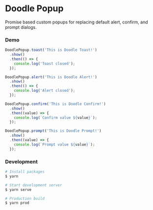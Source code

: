 # Doodle Popup

Promise based custom popups for replacing default alert, confirm, and prompt dialogs.

### Demo

```javascript
DoodlePopup.toast('This is Doodle Toast!')
  .show()
  .then(() => {
    console.log('Toast closed');
  });

DoodlePopup.alert('This is Doodle Alert!')
  .show()
  .then(() => {
    console.log('Alert closed');
  });

DoodlePopup.confirm('This is Doodle Confirm!')
  .show()
  .then((value) => {
    console.log(`Confirm value ${value}`);
  });

DoodlePopup.prompt('This is Doodle Prompt!')
  .show()
  .then((value) => {
    console.log(`Prompt value ${value}`);
  });
```

### Development

```bash
# Install packages
$ yarn

# Start development server
$ yarn serve

# Production build
$ yarn prod
```
